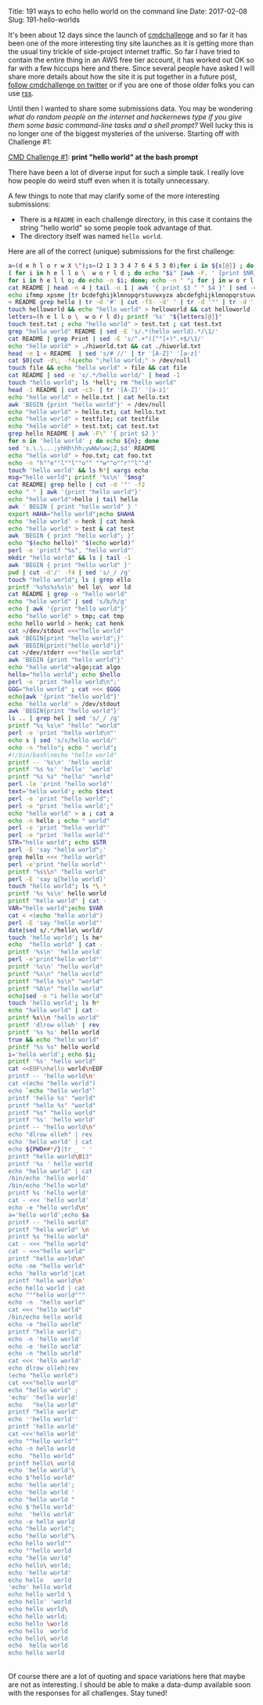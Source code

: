 Title: 191 ways to echo hello world on the command line
Date: 2017-02-08
Slug: 191-hello-worlds

It's been about 12 days since the launch of [cmdchallenge](https://cmdchallenge.com) and so far it has been one of the
more interesting tiny site launches as it is getting more than the usual tiny trickle of side-project internet traffic.
So far I have tried to contain the entire thing in an AWS free tier account, it has worked out OK so far with a
few hiccups here and there. Since several people have asked I will share more details about how the site it is put
together in a future post, [follow cmdchallenge on twitter](https://twitter.com/thecmdchallenge) or if you are one of those older
folks you can use [rss](/rss.xml).

Until then I wanted to share some submissions data. You may be wondering *what do random people on the internet and hackernews
type if you give them some basic command-line tasks and a shell prompt?*  Well lucky this is no longer one of the biggest
mysteries of the universe.  Starting off with Challenge #1:

[CMD Challenge #1](https://cmdchallenge.com/#/hello_world): **print "hello world" at the bash prompt**

There have been a lot of diverse input for such a simple task. I really love how people do weird stuff even when it is totally unnecessary.

A few things to note that may clarify some of the more interesting submissions:

* There is a `README` in each challenge directory, in this case it contains the string "hello world" so some people took advantage of that.
* The directory itself was named `hello world`.

Here are all of the correct (unique) submissions for the first challenge:

```bash
a=(d e h l o r w X \");s=(2 1 3 3 4 7 6 4 5 3 0);for i in ${s[@]} ; do echo -n ${a[$i]}|tr X\n ' ' ; done ; echo ""
( for i in h e l l o \  w o r l d ; do echo "$i" |awk -F, ' {print $NR}'; done ) |tr -d \\n; echo
for i in h e l l o; do echo -n $i; done; echo -n " "; for j in w o r l d; do echo -n $j; done
cat README | head -n 4 | tail -n 1 | awk '{ print $3 " " $4 }' | sed -e 's/\"//g;s/\.//g'
echo ifmmp xpsme |tr bcdefghijklmnopqrstuvwxyza abcdefghijklmnopqrstuvwxyz
< README grep hello | tr -d '#' | cut -f3- -d' ' | tr -d '"' | tr -d '.'
touch helloworld && echo "hello world" > helloworld && cat helloworld
letters=(h e l l o \  w o r l d); printf '%s' "${letters[@]}"
touch test.txt ; echo "hello world" > test.txt ; cat test.txt
grep "hello world" README | sed -E 's/.*(hello world).*/\1/'
cat README | grep Print | sed -E 's/^.+"([^"]+)".+$/\1/'
echo "hello world" > ./hiworld.txt && cat ./hiworld.txt
head -n 1 < README  | sed 's/# //' | tr '[A-Z]' '[a-z]'
cat $0|cut -d\; -f4;echo ";hello world;" > /dev/null
touch file && echo "hello world" > file && cat file
cat README | sed -e 's/.*/hello world/' | head -1
touch "hello world"; ls *hell*; rm "hello world"
head -1 README | cut -c3- | tr '[A-Z]' '[a-z]'
echo "hello world" > hello.txt | cat hello.txt
awk 'BEGIN {print "hello world"}' < /dev/null
echo "hello world" > hello.txt; cat hello.txt
echo "hello world" > testfile; cat testfile
echo "hello world" > test.txt; cat test.txt
grep hello README | awk -F\" '{ print $2 }'
for n in 'hello world' ; do echo ${n}; done
sed 's.\.\...;yhHh\hh;ywWw\ww;2,$d' README
echo "hello world" > foo.txt; cat foo.txt
echo -n "h""e""l""l""o"" ""w""o""r""l""d"
touch 'hello world' && ls h*| xargs echo
msg="hello world"; printf '%s\n' "$msg"
cat README| grep hello | cut -d '"' -f2
echo " " | awk '{print "hello world"}'
echo "hello world">hello | tail hello
awk ' BEGIN { print "hello world" } '
export HAHA="hello world";echo $HAHA
echo 'hello world' > henk | cat henk
echo "hello world" > test & cat test
awk 'BEGIN { print "hello world"; }'
echo "$(echo hello)" "$(echo world)"
perl -e 'printf "%s", "hello world"'
mkdir "hello world" && ls | tail -1
awk 'BEGIN { print "hello world" }'
pwd | cut -d'/' -f4 | sed 's/_/ /g'
touch "hello world"; ls | grep ello
printf '%s%s%s%s\n' hel lo\  wor ld
cat README | grep -o "hello world"
echo "hello world" | sed 's/b/h/g'
echo | awk '{print "hello world"}'
echo "hello world" > tmp; cat tmp
echo hello world > henk; cat henk
cat >/dev/stdout <<<"hello world"
awk 'BEGIN{print "hello world";}'
awk 'BEGIN{print("hello world")}'
cat >/dev/stderr <<<"hello world"
awk 'BEGIN {print "hello world"}'
echo "hello world">algo;cat algo
hello="hello world"; echo $hello
perl -e 'print "hello world\n";'
GGG="hello world" ; cat <<< $GGG
echo|awk '{print "hello world"}'
echo 'hello world' > /dev/stdout
awk 'BEGIN{print "hello world"}'
ls .. | grep hel | sed 's/_/ /g'
printf "%s %s\n" "hello" "world"
perl -e 'print "hello world\n"'
echo s | sed 's/s/hello world/'
echo -n "hello"; echo " world";
#!/bin/bash\necho "hello world"
printf -- '%s\n' 'hello world'
printf '%s %s' 'hello' 'world'
printf "%s %s" "hello" "world"
perl -le 'print "hello world"'
text='hello world'; echo $text
perl -e 'print "hello world";'
perl -e "print 'hello world';"
echo "hello world" > a ; cat a
echo -n hello ; echo " world"
perl -e 'print "hello world"'
perl -e "print 'hello world'"
STR="hello world"; echo $STR
perl -E 'say "hello world";'
grep hello <<< "hello world"
perl -e'print "hello world"'
printf "%s\\n" "hello world"
perl -E 'say q[hello world]'
touch "hello world"; ls *\ *
printf '%s %s\n' hello world
printf "hello world" | cat -
VAR="hello world";echo $VAR
cat < <(echo "hello world")
perl -E 'say "hello world"'
date|sed s/.*/hello\ world/
touch 'hello world'; ls he*
echo  "hello world" | cat -
printf '%s\n' 'hello world'
perl -e'print"hello world"'
printf '%s\n' "hello world"
printf "%s\n" "hello world"
printf "hello %s\n" "world"
printf "%b\n" "hello world"
echo|sed -n "i hello world"
touch 'hello world'; ls h*
echo "hello world" | cat -
printf %s\\n "hello world"
printf 'dlrow olleh' | rev
printf '%s %s' hello world
true && echo "hello world"
printf "%s %s" hello world
i='hello world'; echo $i;
printf '%s' "hello world"
cat <<EOF\nhello world\nEOF
printf -- 'hello world\n'
cat <(echo "hello world")
echo `echo "hello world"`
printf 'hello %s' "world"
printf "hello %s" "world"
printf "%s" "hello world"
printf '%s' 'hello world'
printf -- "hello world\n"
echo "dlrow olleh" | rev
echo 'hello world' | cat
echo ${PWD##*/}|tr _ ' '
printf "hello world\013"
printf '%s ' hello world
echo "hello world" | cat
/bin/echo 'hello world'
/bin/echo "hello world"
printf %s 'hello world'
cat - <<< 'hello world'
echo -e "hello world\n"
a='hello world';echo $a
printf -- "hello world"
printf "hello world" \n
printf %s "hello world"
cat - <<< "hello world"
cat - <<<"hello world"
printf "hello world\n"
echo -ne "hello world"
echo 'hello world'|cat
printf 'hello world\n'
echo hello world | cat
echo """hello world"""
echo -n  "hello world"
cat <<< "hello world"
/bin/echo hello world
echo -e "hello world"
printf "hello world";
echo -n 'hello world'
echo -e 'hello world'
echo -n "hello world"
cat <<< 'hello world'
echo dlrow olleh|rev
(echo "hello world")
cat <<<"hello world"
echo "hello world" ;
'echo' 'hello world'
echo   "hello world"
printf "hello world"
echo ''hello world''
printf 'hello world'
cat <<<'hello world'
echo ""hello world""
echo -n hello world
echo  "hello world"
printf hello\ world
echo 'hello world'\
echo $"hello world"
echo 'hello world';
echo 'hello world '
echo "hello world "
echo $'hello world'
echo  'hello world'
echo -e hello world
echo "hello world";
echo "hello world"\
echo hello world""
echo ""hello world
echo "hello world"
echo hello\ world;
echo 'hello world'
echo hello   world
'echo' hello world
echo hello world \
echo hello' 'world
echo hello world\
echo hello world;
echo hello \world
echo hello  world
echo hello\ world
echo  hello world
echo hello world
```
<br />
Of course there are a lot of quoting and space variations here that maybe are not as interesting. I should be able to make a
data-dump available soon with the responses for all challenges. Stay tuned!

